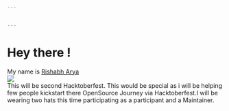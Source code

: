 ```yaml
---


---
```


<h1 id="hey-there-">Hey there !</h1>
<p>My name is <a href="https://github.com/RishabhArya">Rishabh Arya</a><br>
<img src="https://github.com/RishabhArya/HacktoberFest2020/blob/master/Images./Rishabh_octocat.png"><br>
This will be second Hacktoberfest. This would be special as i will be helping few people kickstart there OpenSource Journey via Hacktoberfest.I will be wearing two hats this time participating as a participant and a Maintainer.</p>

